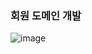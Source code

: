 ### 회원 도메인 개발

![image](https://user-images.githubusercontent.com/40969203/103652334-4ecaa180-4fa6-11eb-96a9-1a691fe9f598.png)
